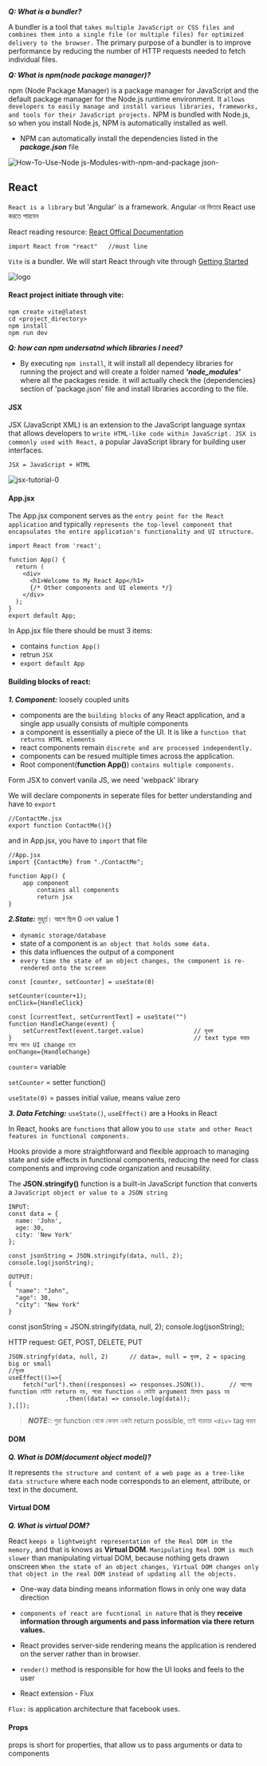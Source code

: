 

**_Q: What is a bundler?_**

A bundler is a tool that `takes multiple JavaScript or CSS files and combines them into a single file (or multiple files) for optimized delivery to the browser.` The primary purpose of a bundler is to improve performance by reducing the number of HTTP requests needed to fetch individual files.

**_Q: What is npm(node package manager)?_**

npm (Node Package Manager) is a package manager for JavaScript and the default package manager for the Node.js runtime environment. It `allows developers to easily manage and install various libraries, frameworks, and tools for their JavaScript projects.` NPM is bundled with Node.js, so when you install Node.js, NPM is automatically installed as well.
- NPM can automatically install the dependencies listed in the _**package.json**_ file

![How-To-Use-Node js-Modules-with-npm-and-package json-](https://github.com/Mohsem35/DevOps/assets/58659448/e98372f8-5bb7-4133-8a66-ce742576528b)


## React

`React is a library` but 'Angular' is a framework. Angular এর ভিতরে React use করতে পারবেন 


React reading resource: [React Offical Documentation](https://react.dev/learn)

```
import React from "react"   //must line
```

`Vite` is a bundler. We will start React through vite through [Getting Started](https://vitejs.dev/guide/)

![logo](https://github.com/Mohsem35/DevOps/assets/58659448/e54d6164-9225-402b-9f31-2489d3ad7d26)



#### React project initiate through vite: 
```
npm create vite@latest
cd <project_directory>
npm install
npm run dev 
```

**_Q: how can npm undersatnd which libraries I need?_**

- By executing `npm install`, it will install all dependecy libraries for running the project and will create a folder named **_'node_modules'_** where all the packages reside.
it will actually check the {dependencies} section of 'package.json' file and install libraries according to the file.




#### JSX 

JSX (JavaScript XML) is an extension to the JavaScript language syntax that allows developers to `write HTML-like code within JavaScript. JSX is commonly used with React,` a popular JavaScript library for building user interfaces.

`JSX = JavaScript + HTML`

![jsx-tutorial-0](https://github.com/Mohsem35/DevOps/assets/58659448/a5e3aa16-24dd-442a-ad0c-27fa4e24d83d)

#### App.jsx

The App.jsx component serves as the `entry point for the React application` and typically `represents the top-level component that encapsulates the entire application's functionality and UI structure.`

```
import React from 'react';

function App() {
  return (
    <div>
      <h1>Welcome to My React App</h1>
      {/* Other components and UI elements */}
    </div>
  );
}
export default App;
```

In App.jsx file there should be must 3 items:
- contains `function App()`
- retrun `JSX`
- `export default App`


#### Building blocks of react:

**_1. Component:_** loosely coupled units

- components are the `building blocks` of any React application, and a single app usually consists of multiple components
- a component is essentially a piece of the UI. It is like a `function that returns HTML elements`
- react components remain `discrete and are processed independently.`
- components can be resued multiple times across the application.
- Root component(**function App()**) `contains multiple components.`

Form JSX to convert vanila JS, we need 'webpack' library 

We will declare components in seperate files for better understanding and have to `export` 

```
//ContactMe.jsx
export function ContactMe(){}
```
and in App.jsx, you have to `import` that file

```
//App.jsx
import {ContactMe} from "./ContactMe";

function App() {
    app component
        contains all components
        return jsx
}
```

**_2.State:_** মুহূর্ত। আগে ছিল 0 এখন value 1

- `dynamic storage/database`
- state of a component is `an object that holds some data.`
- this data influences the output of a component
- `every time the state of an object changes, the component is re-rendered onto the screen`


```
const [counter, setCounter] = useState(0)

setCounter(counter+1);
onClick={HandleClick}

const [currentText, setCurrentText] = useState("")
function HandleChange(event) {
    setCurrentText(event.target.value)              // মুখস্ত
}                                                   // text type করার সাথে সাথে UI change হবে
onChange={HandleChange} 
```

`counter`= variable

`setCounter` = setter function()

`useState(0)` = passes initial value, means value zero



**_3. Data Fetching:_**  `useState()`, `useEffect()` are a Hooks in React

In React, hooks are `functions` that allow you to `use state and other React features in functional components.`
<p>Hooks provide a more straightforward and flexible approach to managing state and side effects in functional components, reducing the need for class components and improving code organization and reusability.</p>


The **JSON.stringify()** function is a built-in JavaScript function that converts a `JavaScript object or value to a JSON string`

```
INPUT:
const data = {
  name: 'John',
  age: 30,
  city: 'New York'
};

const jsonString = JSON.stringify(data, null, 2);
console.log(jsonString);
```

```
OUTPUT:
{
  "name": "John",
  "age": 30,
  "city": "New York"
}
```


const jsonString = JSON.stringify(data, null, 2);
console.log(jsonString);


HTTP request: GET, POST, DELETE, PUT

```
JSON.stringfy(data, null, 2)      // data=, null = মুখস্ত, 2 = spacing big or small
//মুখস্ত
useEffect(()=>{
    fetch("url").then((responses) => responses.JSON()).       // আগের function যেইটা return হয়, পরের function এ সেইটা argument হিসাবে pass হয়
                .then((data) => console.log(data));
},[]);
```

> **_NOTE:_**: পুরা function থেকে কেবল একটা return possible, তাই বারবার `<div>` tag করব



#### DOM 

**_Q. What is DOM(document object model)?_**

It represents `the structure and content of a web page as a tree-like data structure` where each node corresponds to an element, attribute, or text in the document.

#### Virtual DOM

**_Q. What is virtual DOM?_**

React `keeps a lightweight representation of the Real DOM in the memory,` and that is knows as **Virtual DOM**.
`Manipulating Real DOM is much slower` than manipulating virtual DOM, because nothing gets drawn onscreen
`When the state of an object changes, Virtual DOM changes only that object in the real DOM instead of updating all the objects.`

- One-way data binding means information flows in only one way data direction

- `components of react are fucntional in nature` that is they **receive information through arguments and pass information via there return values.**
- React provides server-side rendering means the application is rendered on the server rather than in browser.
- `render()` method is responsible for how the UI looks and feels to the user


- React extension - Flux

`Flux:` is application architecture that facebook uses.

#### Props
props is short for properties, that allow us to pass arguments or data to components

